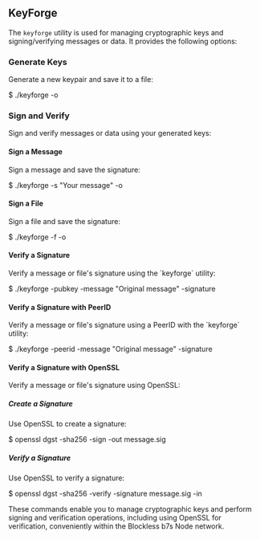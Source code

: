 ## KeyForge

The `keyforge` utility is used for managing cryptographic keys and signing/verifying messages or data. It provides the following options:

### Generate Keys

Generate a new keypair and save it to a file:

$ ./keyforge -o

### Sign and Verify

Sign and verify messages or data using your generated keys:

#### Sign a Message

Sign a message and save the signature:

$ ./keyforge -s "Your message" -o

#### Sign a File

Sign a file and save the signature:

$ ./keyforge -f -o

#### Verify a Signature

Verify a message or file's signature using the \`keyforge\` utility:

$ ./keyforge -pubkey -message "Original message" -signature

#### Verify a Signature with PeerID

Verify a message or file's signature using a PeerID with the \`keyforge\` utility:

$ ./keyforge -peerid -message "Original message" -signature

#### Verify a Signature with OpenSSL

Verify a message or file's signature using OpenSSL:

##### Create a Signature

Use OpenSSL to create a signature:

$ openssl dgst -sha256 -sign -out message.sig

##### Verify a Signature

Use OpenSSL to verify a signature:

$ openssl dgst -sha256 -verify -signature message.sig -in

These commands enable you to manage cryptographic keys and perform signing and verification operations, including using OpenSSL for verification, conveniently within the Blockless b7s Node network.
